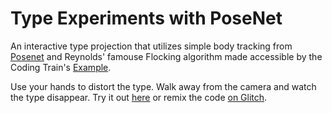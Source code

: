 Type Experiments with PoseNet
=================

An interactive type projection that utilizes simple body tracking from [Posenet](https://github.com/tensorflow/tfjs-models/tree/master/posenet)
and Reynolds' famouse Flocking algorithm made accessible by the Coding Train's [Example](https://thecodingtrain.com/CodingChallenges/124-flocking-boids.html). 

Use your hands to distort the type. Walk away from the camera and watch the type disappear. 
Try it out [here](https://pose.yee.gd) or remix the code [on Glitch](https://glitch.com/edit/#!/pose).

